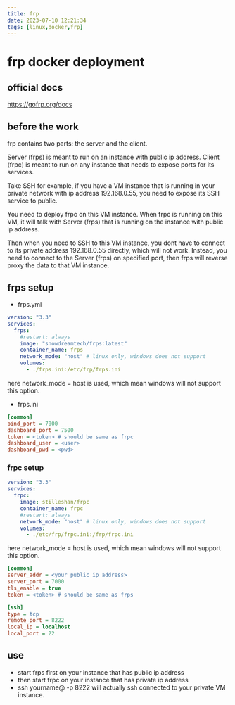 ```yaml
---
title: frp
date: 2023-07-10 12:21:34
tags: [linux,docker,frp]
---
```


# frp docker deployment

## official docs

https://gofrp.org/docs

## before the work

frp contains two parts: the server and the client.

Server (frps) is meant to run on an instance with public ip address.
Client (frpc) is meant to run on any instance that needs to expose ports for its services.

Take SSH for example, if you have a VM instance that is running in your private network with ip address 192.168.0.55, you need to expose its SSH service to public.

You need to deploy frpc on this VM instance. When frpc is running on this VM, it will talk with Server (frps) that is running on the instance with public ip address.

Then when you need to SSH to this VM instance, you dont have to connect to its private address 192.168.0.55 directly, which will not work. Instead, you need to connect to the Server (frps) on specified port, then frps will reverse proxy the data to that VM instance.

## frps setup

- frps.yml

```yml
version: "3.3"
services:
  frps:
    #restart: always
    image: "snowdreamtech/frps:latest"
    container_name: frps
    network_mode: "host" # linux only, windows does not support
    volumes:
      - ./frps.ini:/etc/frp/frps.ini
```

here network_mode = host is used, which mean windows will not support this option.

- frps.ini

```ini
[common]
bind_port = 7000
dashboard_port = 7500
token = <token> # should be same as frpc
dashboard_user = <user>
dashboard_pwd = <pwd>
```

### frpc setup

```yml
version: "3.3"
services:
  frpc:
    image: stilleshan/frpc
    container_name: frpc
    #restart: always
    network_mode: "host" # linux only, windows does not support
    volumes:
      - ./etc/frp/frpc.ini:/frp/frpc.ini
```

here network_mode = host is used, which mean windows will not support this option.


```ini
[common]
server_addr = <your public ip address>
server_port = 7000
tls_enable = true
token = <token> # should be same as frps

[ssh]
type = tcp
remote_port = 8222
local_ip = localhost
local_port = 22
```

## use

- start frps first on your instance that has public ip address
- then start frpc on your instance that has private ip address
- ssh yourname@<your public ip address> -p 8222 will actually ssh connected to your private VM instance.


